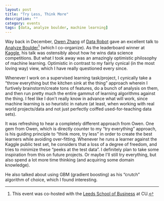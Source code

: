 ```yaml
---
layout: post
title: "Try Less, Think More"
description: ""
category: events
tags: [data, analyze boulder, machine learning]                                                                                                
---
```

Way back in December, [Owen Zhang](https://www.linkedin.com/pub/owen-zhang/51/aa0/363) of [Data Robot](http://www.datarobot.com) gave an excellent talk to [Analyze Boulder](http://www.meetup.com/Analyze-Boulder/)[^1] (which I co-organize). As the leaderboard winner at [Kaggle](http://www.kaggle.com/), his talk was ostensibly about how he wins data science competitions. But what I took away was an amazingly optimistic philosophy of machine learning. Optimistic in contrast to my fairly cynical (in the most loving way) view, which I have really questioned every since.

Whenever I work on a supervised learning task/project, I cynically take a “throw everything but the kitchen sink at the thing” approach wherein I furtively brainstorm/create tons of features, do a bunch of analysis on them, and then run pretty much the entire gammut of learning algorithms against the thing. I feel like I don't really know in advance what will work, since machine learning is so heuristic in nature (at least, when working with real world projects/data and not just perfectly coiffed used-for-teaching data sets).

It was refreshing to hear a completely different approach from Owen. One gem from Owen, which is directly counter to my “try everything” approach, is his guiding principle to “think more, try less” in order to create the best learners while avoiding over-fitting. Whenever he runs a learner against the Kaggle public test set, he considers that a loss of a degree of freedom, and tries to minimize these “peeks at the test data”. I definitely plan to take some inspiration from this on future projects. Or maybe I'll still try everything, but also spend a lot more time thinking (and acquiring some domain knowledge).

He also talked about using GBM (gradient boosting) as his “crutch” algorithm of choice, which I found interesting.

[^1]: This event was co-hosted with the [Leeds School of Business](http://www.colorado.edu/leeds/) at CU.